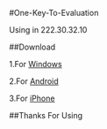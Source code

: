#One-Key-To-Evaluation

Using in 222.30.32.10

##Download

1.For [Windows](https://github.com/yqnku/One-Key-To-Evaluation/releases/download/V1.0/One-Key-To-Evaluation.exe)

2.For [Android](https://github.com/yqnku/One-Key-To-Evaluation/releases/download/V1.0/CourseHelperInAndroid.apk)

3.For [iPhone](https://itunes.apple.com/cn/app/nku-helper/id967791857?l=en&mt=8)

##Thanks For Using

